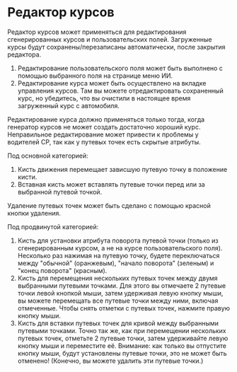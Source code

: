 # Редактор курсов


Редактор курсов может применяться для редактирования сгенерированных курсов и пользовательских полей.
Загруженные курсы будут сохранены/перезаписаны автоматически, после закрытия редактора.

1) Редактирование пользовательского поля может быть выполнено с помощью выбранного поля на странице меню ИИ.
2) Редактирование курса может быть осуществлено на вкладке управления курсов.
    Там вы можете отредактировать сохраненный курс, но убедитесь, что вы очистили в настоящее время загруженный курс с автомобиля.

Редактирование курса должно применяться только тогда, когда генератор курсов не может создать достаточно хороший курс.
Неправильное редактирование может привести к проблемы у водителей CP, так как у путевых точек есть скрытые атрибуты.



Под основной категорией:
1) Кисть движения перемещает зависшую путевую точку в положение кисти.
2) Вставная кисть может вставлять путевые точки перед или за выбранной путевой точкой.

Удаление путевых точек может быть сделано с помощью красной кнопки удаления.



Под продвинутой категорией:
1) Кисть для установки атрибута поворота путевой точки (только из сгенерированным курсом, а не на курсе пользовательского поля).
Несколько раз нажимая на путевую точку, будете переключаться между "обычной" (оранжевым), "начало поворота" (зеленым) и "конец поворота" (красным).
2) Кисть для перемещения нескольких путевых точек между двумя выбранными путевыми точками.
Для этого вы отмечаете 2 путевые точки левой кнопкой мыши, затем удерживая левую кнопку мыши, вы можете перемещать все путевые точки между ними, включая отмеченные.
Чтобы снять отметки с путевых точек, нажмите правую кнопку мыши.
3) Кисть для вставки путевых точек для кривой между выбранными путевыми точками.
Точно так же, как при перемещении нескольких путевых точек, отметьте 2 путевые точки, затем удерживайте левую кнопку мыши и переместите её.
Внимание: как только вы отпустите кнопку мыши, будут установлены путевые точки, это не может быть отменено! (Конечно, вы можете удалить эти путевые точки.)


